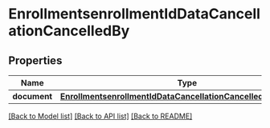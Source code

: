 # EnrollmentsenrollmentIdDataCancellationCancelledBy

## Properties
Name | Type | Description | Notes
------------ | ------------- | ------------- | -------------
**document** | [**EnrollmentsenrollmentIdDataCancellationCancelledByDocument**](EnrollmentsenrollmentIdDataCancellationCancelledByDocument.md) |  | 

[[Back to Model list]](../README.md#documentation-for-models) [[Back to API list]](../README.md#documentation-for-api-endpoints) [[Back to README]](../README.md)

